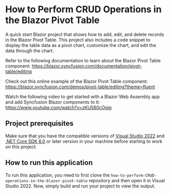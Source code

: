 # How to Perform CRUD Operations in the Blazor Pivot Table

A quick start Blazor project that shows how to add, edit, and delete records in the Blazor Pivot Table. This project also includes a code snippet to display the table data as a pivot chart, customize the chart, and edit the data through the chart.
 
Refer to the following documentation to learn about the Blazor Pivot Table component: 
https://blazor.syncfusion.com/documentation/pivot-table/editing

Check out this online example of the Blazor Pivot Table component:
https://blazor.syncfusion.com/demos/pivot-table/editing?theme=fluent

Watch the following video to get started with a Blazor Web Assembly app and add Syncfusion Blazor components to it:
https://www.youtube.com/watch?v=zKU580cOqjg

## Project prerequisites
Make sure that you have the compatible versions of [Visual Studio 2022](https://visualstudio.microsoft.com/downloads/ ) and [.NET Core SDK 6.0](https://dotnet.microsoft.com/en-us/download/dotnet/6.0) or later version in your machine before starting to work on this project.

## How to run this application
To run this application, you need to first clone the `how-to-perform-CRUD-operations-in-the-blazor-pivot-table` repository and then open it in Visual Studio 2022. Now, simply build and run your project to view the output.
